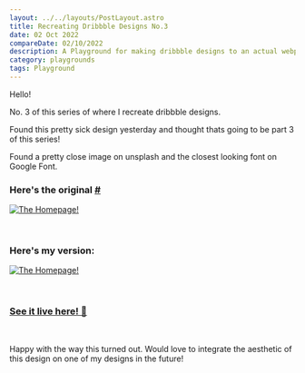 ```yaml
---
layout: ../../layouts/PostLayout.astro
title: Recreating Dribbble Designs No.3
date: 02 Oct 2022
compareDate: 02/10/2022
description: A Playground for making dribbble designs to an actual webpage. Dribble Design 3.
category: playgrounds
tags: Playground
---
```


Hello!

No. 3 of this series of where I recreate dribbble designs. 

Found this pretty sick design yesterday and thought thats going to be part 3 of this series! 

Found a pretty close image on unsplash and the closest looking font on Google Font.

### Here's the original [#](https://dribbble.com/shots/19527801-woltex)

<a href="https://dribbble.com/shots/19527801-woltex"> ![The Homepage!](/assets/img/dribbble-3-og.png) </a>

<br>

### Here's my version: 

<a href="/playground/pl-dribbble-3"> ![The Homepage!](/assets/img/dribbble-3-pl.png) </a>

<br>

### [See it live here! 🚀](/playground/pl-dribbble-3)

<br>

Happy with the way this turned out. Would love to integrate the aesthetic of this design on one of my designs in the future!